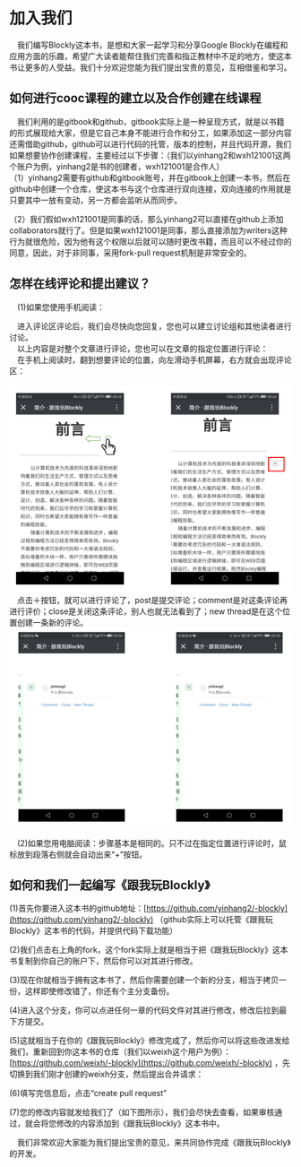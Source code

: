 # 加入我们

 我们编写Blockly这本书，是想和大家一起学习和分享Google Blockly在编程和应用方面的乐趣，希望广大读者能帮住我们完善和指正教材中不足的地方，使这本书让更多的人受益。我们十分欢迎您能为我们提出宝贵的意见，互相借鉴和学习。  


## 如何进行cooc课程的建立以及合作创建在线课程

 我们利用的是gitbook和github，gitbook实际上是一种呈现方式，就是以书籍的形式展现给大家，但是它自己本身不能进行合作和分工，如果添加这一部分内容还需借助github，github可以进行代码的托管，版本的控制，并且代码开源，我们如果想要协作创建课程，主要经过以下步骤：（我们以yinhang2和wxh121001这两个账户为例，yinhang2是书的创建者，wxh121001是合作人）  
 （1）yinhang2需要有github和gitbook账号，并在gitbook上创建一本书，然后在github中创建一个仓库，使这本书与这个仓库进行双向连接，双向连接的作用就是只要其中一放有变动，另一方都会监听从而同步。

 （2）我们假如wxh121001是同事的话，那么yinhang2可以直接在github上添加collaborators就行了。但是如果wxh121001是同事，那么直接添加为writers这种行为就很危险，因为他有这个权限以后就可以随时更改书籍，而且可以不经过你的同意，因此，对于非同事，采用fork-pull request机制是非常安全的。

## 怎样在线评论和提出建议？

 \(1\)如果您使用手机阅读：

 进入评论区评论后，我们会尽快向您回复，您也可以建立讨论组和其他读者进行讨论。  
  以上内容是对整个文章进行评论，您也可以在文章的指定位置进行评论：  
  在手机上阅读时，翻到想要评论的位置，向左滑动手机屏幕，右方就会出现评论区：

![](.gitbook/assets/g11.png)  点击＋按钮，就可以进行评论了，post是提交评论；comment是对这条评论再进行评价；close是关闭这条评论，别人也就无法看到了；new thread是在这个位置创建一条新的评论。![](.gitbook/assets/g12.png)

 \(2\)如果您用电脑阅读：步骤基本是相同的。只不过在指定位置进行评论时，鼠标放到段落右侧就会自动出来“+”按钮。

## 如何和我们一起编写《跟我玩Blockly》

\(1\)首先你要进入这本书的github地址：[https://github.com/yinhang2/-blockly](https://github.com/yinhang2/-blockly) （github实际上可以托管《跟我玩Blockly》这本书的代码，并提供代码下载功能）

\(2\)我们点击右上角的fork，这个fork实际上就是相当于把《跟我玩Blockly》这本书复制到你自己的账户下，然后你可以对其进行修改。

\(3\)现在你就相当于拥有这本书了，然后你需要创建一个新的分支，相当于拷贝一份，这样即使修改错了，你还有个主分支备份。

\(4\)进入这个分支，你可以点进任何一章的代码文件对其进行修改，修改后拉到最下方提交。

\(5\)这就相当于在你的《跟我玩Blockly》修改完成了，然后你可以将这些改进发给我们，重新回到你这本书的仓库（我们以weixh这个用户为例）：[https://github.com/weixh/-blockly](https://github.com/weixh/-blockly) ，先切换到我们刚才创建的weixh分支，然后提出合并请求：

\(6\)填写完信息后，点击“create pull request”

\(7\)您的修改内容就发给我们了（如下图所示），我们会尽快去查看，如果审核通过，就会将您修改的内容添加到《跟我玩Blockly》这本书中。

 我们非常欢迎大家能为我们提出宝贵的意见，来共同协作完成《跟我玩Blockly》的开发。  

